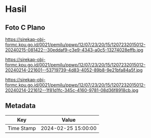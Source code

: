 # Hasil

## Foto C Plano

https://sirekap-obj-formc.kpu.go.id/0021/pemilu/ppwp/12/07/23/20/15/1207232015012-20240215-081422--30eddaf9-c3e9-4343-a0c5-13274028effb.jpg

https://sirekap-obj-formc.kpu.go.id/0021/pemilu/ppwp/12/07/23/20/15/1207232015012-20240214-221601--53719739-4d83-4052-89b8-9e21bfa84a5f.jpg

https://sirekap-obj-formc.kpu.go.id/0021/pemilu/ppwp/12/07/23/20/15/1207232015012-20240214-221612--1f81d1fc-345c-4160-9781-08d36f8918cb.jpg


## Metadata

| Key        | Value               |
| ---------- | ------------------- |
| Time Stamp | 2024-02-25 15:00:00 |



